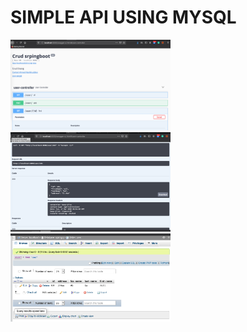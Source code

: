 # SIMPLE API USING MYSQL

<img src="https://github.com/basriumar12/Springboot_rest_api/blob/master/IMG/1.PNG" width="256"/>&nbsp;
<img src="https://github.com/basriumar12/Springboot_rest_api/blob/master/IMG/2.PNG" width="256"/>&nbsp;
<img src="https://github.com/basriumar12/Springboot_rest_api/blob/master/IMG/3.PNG" width="256"/>&nbsp;
